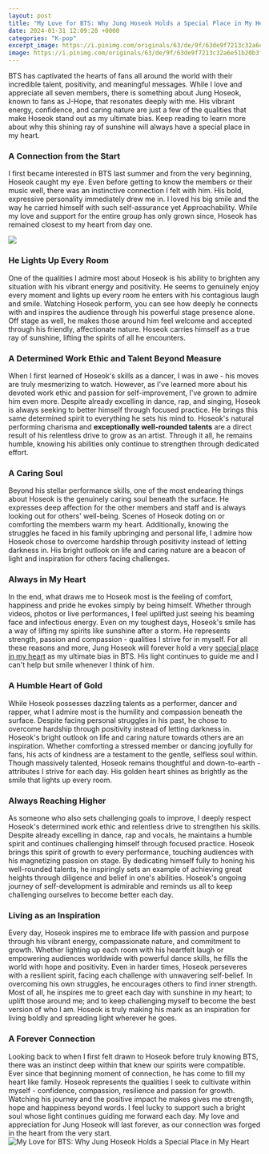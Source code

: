 ```yaml
---
layout: post
title: "My Love for BTS: Why Jung Hoseok Holds a Special Place in My Heart"
date: 2024-01-31 12:09:28 +0000
categories: "K-pop"
excerpt_image: https://i.pinimg.com/originals/63/de/9f/63de9f7213c32a6e51b20b3f7701316b.jpg
image: https://i.pinimg.com/originals/63/de/9f/63de9f7213c32a6e51b20b3f7701316b.jpg
---
```


BTS has captivated the hearts of fans all around the world with their incredible talent, positivity, and meaningful messages. While I love and appreciate all seven members, there is something about Jung Hoseok, known to fans as J-Hope, that resonates deeply with me. His vibrant energy, confidence, and caring nature are just a few of the qualities that make Hoseok stand out as my ultimate bias. Keep reading to learn more about why this shining ray of sunshine will always have a special place in my heart.
### A Connection from the Start
I first became interested in BTS last summer and from the very beginning, Hoseok caught my eye. Even before getting to know the members or their music well, there was an instinctive connection I felt with him. His bold, expressive personality immediately drew me in. I loved his big smile and the way he carried himself with such self-assurance yet Approachability. While my love and support for the entire group has only grown since, Hoseok has remained closest to my heart from day one.

![](https://pbs.twimg.com/media/Ftb2NPTWAAE0orb.jpg)
### He Lights Up Every Room
One of the qualities I admire most about Hoseok is his ability to brighten any situation with his vibrant energy and positivity. He seems to genuinely enjoy every moment and lights up every room he enters with his contagious laugh and smile. Watching Hoseok perform, you can see how deeply he connects with and inspires the audience through his powerful stage presence alone. Off stage as well, he makes those around him feel welcome and accepted through his friendly, affectionate nature. Hoseok carries himself as a true ray of sunshine, lifting the spirits of all he encounters.
### A Determined Work Ethic and Talent Beyond Measure
When I first learned of Hoseok's skills as a dancer, I was in awe - his moves are truly mesmerizing to watch. However, as I've learned more about his devoted work ethic and passion for self-improvement, I've grown to admire him even more. Despite already excelling in dance, rap, and singing, Hoseok is always seeking to better himself through focused practice. He brings this same determined spirit to everything he sets his mind to. Hoseok's natural performing charisma and **exceptionally well-rounded talents** are a direct result of his relentless drive to grow as an artist. Through it all, he remains humble, knowing his abilities only continue to strengthen through dedicated effort.
### A Caring Soul
Beyond his stellar performance skills, one of the most endearing things about Hoseok is the genuinely caring soul beneath the surface. He expresses deep affection for the other members and staff and is always looking out for others' well-being. Scenes of Hoseok doting on or comforting the members warm my heart. Additionally, knowing the struggles he faced in his family upbringing and personal life, I admire how Hoseok chose to overcome hardship through positivity instead of letting darkness in. His bright outlook on life and caring nature are a beacon of light and inspiration for others facing challenges.
### Always in My Heart
In the end, what draws me to Hoseok most is the feeling of comfort, happiness and pride he evokes simply by being himself. Whether through videos, photos or live performances, I feel uplifted just seeing his beaming face and infectious energy. Even on my toughest days, Hoseok's smile has a way of lifting my spirits like sunshine after a storm. He represents strength, passion and compassion - qualities I strive for in myself. For all these reasons and more, Jung Hoseok will forever hold a very [special place in my heart](https://fistore.mysenprints.com/collection/abrahams) as my ultimate bias in BTS. His light continues to guide me and I can't help but smile whenever I think of him.
### A Humble Heart of Gold  
While Hoseok possesses dazzling talents as a performer, dancer and rapper, what I admire most is the humility and compassion beneath the surface. Despite facing personal struggles in his past, he chose to overcome hardship through positivity instead of letting darkness in. Hoseok's bright outlook on life and caring nature towards others are an inspiration. Whether comforting a stressed member or dancing joyfully for fans, his acts of kindness are a testament to the gentle, selfless soul within. Though massively talented, Hoseok remains thoughtful and down-to-earth - attributes I strive for each day. His golden heart shines as brightly as the smile that lights up every room.
### Always Reaching Higher
As someone who also sets challenging goals to improve, I deeply respect Hoseok's determined work ethic and relentless drive to strengthen his skills. Despite already excelling in dance, rap and vocals, he maintains a humble spirit and continues challenging himself through focused practice. Hoseok brings this spirit of growth to every performance, touching audiences with his magnetizing passion on stage. By dedicating himself fully to honing his well-rounded talents, he inspiringly sets an example of achieving great heights through diligence and belief in one's abilities. Hoseok's ongoing journey of self-development is admirable and reminds us all to keep challenging ourselves to become better each day. 
### Living as an Inspiration
Every day, Hoseok inspires me to embrace life with passion and purpose through his vibrant energy, compassionate nature, and commitment to growth. Whether lighting up each room with his heartfelt laugh or empowering audiences worldwide with powerful dance skills, he fills the world with hope and positivity. Even in harder times, Hoseok perseveres with a resilient spirit, facing each challenge with unwavering self-belief. In overcoming his own struggles, he encourages others to find inner strength. Most of all, he inspires me to greet each day with sunshine in my heart; to uplift those around me; and to keep challenging myself to become the best version of who I am. Hoseok is truly making his mark as an inspiration for living boldly and spreading light wherever he goes.
### A Forever Connection
Looking back to when I first felt drawn to Hoseok before truly knowing BTS, there was an instinct deep within that knew our spirits were compatible. Ever since that beginning moment of connection, he has come to fill my heart like family. Hoseok represents the qualities I seek to cultivate within myself - confidence, compassion, resilience and passion for growth. Watching his journey and the positive impact he makes gives me strength, hope and happiness beyond words. I feel lucky to support such a bright soul whose light continues guiding me forward each day. My love and appreciation for Jung Hoseok will last forever, as our connection was forged in the heart from the very start.
![My Love for BTS: Why Jung Hoseok Holds a Special Place in My Heart](https://i.pinimg.com/originals/63/de/9f/63de9f7213c32a6e51b20b3f7701316b.jpg)